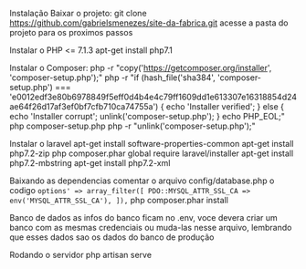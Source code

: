 Instalação
  Baixar o projeto:
    git clone https://github.com/gabrielsmenezes/site-da-fabrica.git
    acesse a pasta do projeto para os proximos passos
  
  Instalar o PHP <= 7.1.3
    apt-get install php7.1
  
  Instalar o Composer:
    php -r "copy('https://getcomposer.org/installer', 'composer-setup.php');"
    php -r "if (hash_file('sha384', 'composer-setup.php') === 'e0012edf3e80b6978849f5eff0d4b4e4c79ff1609dd1e613307e16318854d24ae64f26d17af3ef0bf7cfb710ca74755a') { echo 'Installer verified'; } else { echo 'Installer corrupt'; unlink('composer-setup.php'); } echo PHP_EOL;"
    php composer-setup.php
    php -r "unlink('composer-setup.php');"
  
  Instalar o laravel
    apt-get install software-properties-common
    apt-get install php7.2-zip
    php composer.phar global require laravel/installer
    apt-get install php7.2-mbstring
    apt-get install php7.2-xml
    
 Baixando as dependencias
    comentar o arquivo config/database.php o codigo <code>options' => array_filter([
             PDO::MYSQL_ATTR_SSL_CA => env('MYSQL_ATTR_SSL_CA'),
        ]),</code>
    php composer.phar install
    
 Banco de dados
    as infos do banco ficam no .env, voce devera criar um banco com as mesmas credenciais ou muda-las nesse arquivo, lembrando que esses dados sao os dados do banco de produção

  Rodando o servidor
    php artisan serve
